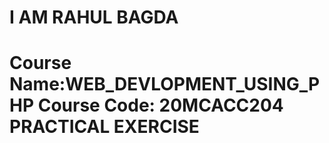 <H1>I AM RAHUL BAGDA<H1>
Course Name:WEB_DEVLOPMENT_USING_PHP
Course Code: 20MCACC204
PRACTICAL EXERCISE
